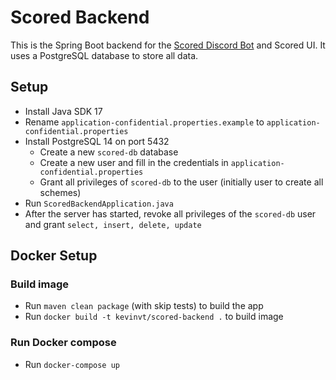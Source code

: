 # Scored Backend

This is the Spring Boot backend for the [Scored Discord Bot](https://github.com/KevinVanthuyne/discord-competition-bot)
and Scored UI. It uses a PostgreSQL database to store all data.

## Setup

- Install Java SDK 17
- Rename `application-confidential.properties.example` to `application-confidential.properties`
- Install PostgreSQL 14 on port 5432
    - Create a new `scored-db` database
    - Create a new user and fill in the credentials in `application-confidential.properties`
    - Grant all privileges of `scored-db` to the user (initially user to create all schemes)
- Run `ScoredBackendApplication.java`
- After the server has started, revoke all privileges of the `scored-db` user and grant `select, insert, delete, update`

## Docker Setup

### Build image

- Run `maven clean package` (with skip tests) to build the app 
- Run `docker build -t kevinvt/scored-backend .` to build image

### Run Docker compose

- Run `docker-compose up`
